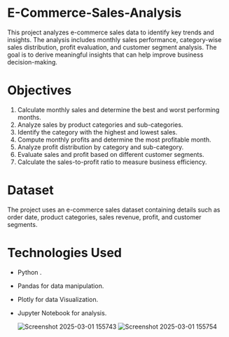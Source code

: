 # E-Commerce-Sales-Analysis
This project analyzes e-commerce sales data to identify key trends and insights. The analysis includes monthly sales performance, category-wise sales distribution, profit evaluation, and customer segment analysis. The goal is to derive meaningful insights that can help improve business decision-making.

# Objectives
1. Calculate monthly sales and determine the best and worst performing months.
2. Analyze sales by product categories and sub-categories.
3. Identify the category with the highest and lowest sales.
4. Compute monthly profits and determine the most profitable month.
5. Analyze profit distribution by category and sub-category.
6. Evaluate sales and profit based on different customer segments.
7. Calculate the sales-to-profit ratio to measure business efficiency.

# Dataset
The project uses an e-commerce sales dataset containing details such as order date, product categories, sales revenue, profit, and customer segments.

# Technologies Used
* Python .
* Pandas for data manipulation.
* Plotly for data Visualization.
* Jupyter Notebook for analysis.

  ![Screenshot 2025-03-01 155743](https://github.com/user-attachments/assets/83dabbc0-59a8-4dfe-bf0a-dbc38378d71c)
![Screenshot 2025-03-01 155754](https://github.com/user-attachments/assets/e330cfd2-fe23-4aeb-82fa-5d424e915460)
